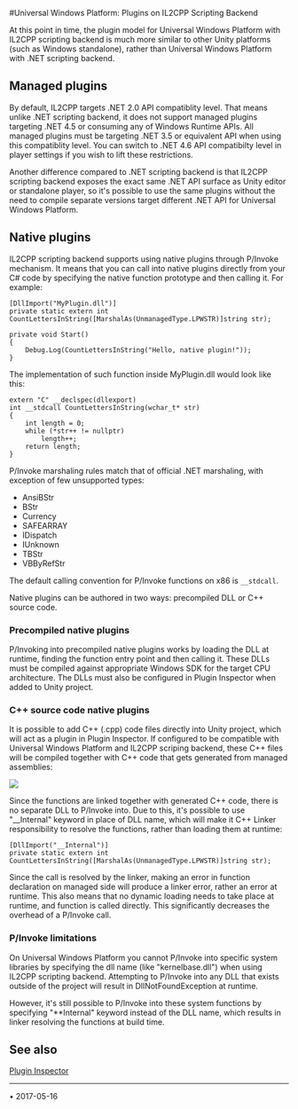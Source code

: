#Universal Windows Platform: Plugins on IL2CPP Scripting Backend

At this point in time, the plugin model for Universal Windows Platform with IL2CPP scripting backend is much more similar to other Unity platforms (such as Windows standalone), rather than Universal Windows Platform with .NET scripting backend.

## Managed plugins

By default, IL2CPP targets .NET 2.0 API compatiblity level. That means unlike .NET scripting backend, it does not support managed plugins targeting .NET 4.5 or consuming any of Windows Runtime APIs. All managed plugins must be targeting .NET 3.5 or equivalent API when using this compatiblity level. You can switch to .NET 4.6 API compatibilty level in player settings if you wish to lift these restrictions.

Another difference compared to .NET scripting backend is that IL2CPP scripting backend exposes the exact same .NET API surface as Unity editor or standalone player, so it's possible to use the same plugins without the need to compile separate versions target different .NET API for Universal Windows Platform.

## Native plugins

IL2CPP scripting backend supports using native plugins through P/Invoke mechanism. It means that you can call into native plugins directly from your C# code by specifying the native function prototype and then calling it. For example:

    [DllImport("MyPlugin.dll")]
    private static extern int CountLettersInString([MarshalAs(UnmanagedType.LPWSTR)]string str);
    
    private void Start()
    {
        Debug.Log(CountLettersInString("Hello, native plugin!"));
    }
    
The implementation of such function inside MyPlugin.dll would look like this:

    extern "C" __declspec(dllexport)
    int __stdcall CountLettersInString(wchar_t* str)
    {
        int length = 0;
        while (*str++ != nullptr)
            length++;
        return length;
    }

P/Invoke marshaling rules match that of official .NET marshaling, with exception of few unsupported types:

* AnsiBStr
* BStr
* Currency
* SAFEARRAY
* IDispatch
* IUnknown
* TBStr
* VBByRefStr

The default calling convention for P/Invoke functions on x86 is ``__stdcall``.

Native plugins can be authored in two ways: precompiled DLL or C++ source code.

### Precompiled native plugins

P/Invoking into precompiled native plugins works by loading the DLL at runtime, finding the function entry point and then calling it. These DLLs must be compiled against appropriate Windows SDK for the target CPU architecture. The DLLs must also be configured in Plugin Inspector when added to Unity project.

### C++ source code native plugins

It is possible to add C++ (.cpp) code files directly into Unity project, which will act as a plugin in Plugin Inspector. If configured to be compatible with Universal Windows Platform and IL2CPP scriping backend, these C++ files will be compiled together with C++ code that gets generated from managed assemblies:

![](../uploads/Main/NativeFunctions.png)

Since the functions are linked together with generated C++ code, there is no separate DLL to P/Invoke into. Due to this, it's possible to use "__Internal" keyword in place of DLL name, which will make it C++ Linker responsibility to resolve the functions, rather than loading them at runtime:

    [DllImport("__Internal")]
    private static extern int CountLettersInString([MarshalAs(UnmanagedType.LPWSTR)]string str);

Since the call is resolved by the linker, making an error in function declaration on managed side will produce a linker error, rather an error at runtime. This also means that no dynamic loading needs to take place at runtime, and function is called directly. This significantly decreases the overhead of a P/Invoke call.

### P/Invoke limitations

On Universal Windows Platform you cannot P/Invoke into specific system libraries by specifying the dll name (like "kernelbase.dll") when using IL2CPP scripting backend. Attempting to P/Invoke into any DLL that exists outside of the project will result in DllNotFoundException at runtime.

However, it's still possible to P/Invoke into these system functions by specifying "**Internal" keyword instead of the DLL name, which results in linker resolving the functions at build time.

## See also

[Plugin Inspector](PluginInspector.html "Plugin Inspector")

---
<span class="page-edit">• 2017-05-16  <!-- include IncludeTextAmendPageNoEdit --></span><br/>